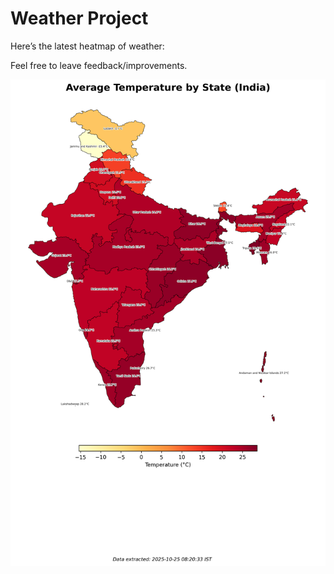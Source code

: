 # Weather Project

Here’s the latest heatmap of weather:

Feel free to leave feedback/improvements.

![India Heatmap](docs/assets/india_heatmap.png?v=FC3AFB)
